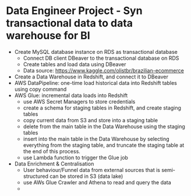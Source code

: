 # Data Engineer Project - Syn transactional data to data warehouse for BI
- Create MySQL database instance on RDS as transactional database<br>
  - Connect DB client DBeaver to the transactional database on RDS<br>
  - Create tables and load data using DBeaver<br>
  - Data source: https://www.kaggle.com/olistbr/brazilian-ecommerce<br>
- Create a Data Warehouse in Redshift, and connect it to DBeaver<br>
- AWS DataPipeline: one-time load historical data into Redshift tables using copy command<br>
- AWS Glue: incremental data loads into Redshift <br>
  - use AWS Secret Managers to store credentials<br>
  - create a schema for staging tables in Redshift, and create staging tables<br>
  - copy current data from S3 and store into a staging table<br>
  - delete from the main table in the Data Warehouse using the staging tables<br>
  - insert into the main table in the Data Warehouse by selecting everything from the staging table, and truncate the staging table at the end of this process.<br>
  - use Lambda function to trigger the Glue job<br>
- Data Enrichment & Centralisation
   - User behaviour/Funnel data from external sources that is semi-structured can be stored in S3 (data lake)
   - use AWs Glue Crawler and Athena to read and query the data
   - 
  
